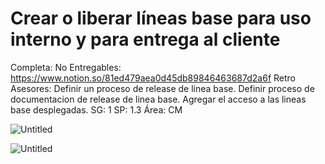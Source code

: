 # Crear o liberar líneas base para uso interno y para entrega al cliente

Completa: No
Entregables: https://www.notion.so/81ed479aea0d45db89846463687d2a6f 
Retro Asesores: Definir un proceso de release de linea base. Definir proceso de documentacion de release de linea base. Agregar el acceso a las lineas base desplegadas.
SG: 1
SP: 1.3
Área: CM

![Untitled](Crear%20o%20liberar%20li%CC%81neas%20base%20para%20uso%20interno%20y%20pa%207a7d9569cc7644c4a2caa78598a1524f/Untitled.png)

![Untitled](Crear%20o%20liberar%20li%CC%81neas%20base%20para%20uso%20interno%20y%20pa%207a7d9569cc7644c4a2caa78598a1524f/Untitled%201.png)